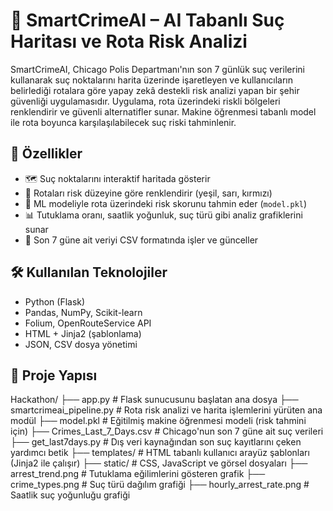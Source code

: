 # 🧠 SmartCrimeAI – AI Tabanlı Suç Haritası ve Rota Risk Analizi

SmartCrimeAI, Chicago Polis Departmanı'nın son 7 günlük suç verilerini kullanarak suç noktalarını harita üzerinde işaretleyen ve kullanıcıların belirlediği rotalara göre yapay zekâ destekli risk analizi yapan bir şehir güvenliği uygulamasıdır. Uygulama, rota üzerindeki riskli bölgeleri renklendirir ve güvenli alternatifler sunar. Makine öğrenmesi tabanlı model ile rota boyunca karşılaşılabilecek suç riski tahminlenir.

## 🚀 Özellikler

- 🗺️ Suç noktalarını interaktif haritada gösterir  
- 🚦 Rotaları risk düzeyine göre renklendirir (yeşil, sarı, kırmızı)  
- 🤖 ML modeliyle rota üzerindeki risk skorunu tahmin eder (`model.pkl`)  
- 📊 Tutuklama oranı, saatlik yoğunluk, suç türü gibi analiz grafiklerini sunar  
- 📁 Son 7 güne ait veriyi CSV formatında işler ve günceller

## 🛠️ Kullanılan Teknolojiler

- Python (Flask)
- Pandas, NumPy, Scikit-learn
- Folium, OpenRouteService API
- HTML + Jinja2 (şablonlama)
- JSON, CSV dosya yönetimi

## 📁 Proje Yapısı

Hackathon/
├── app.py                  # Flask sunucusunu başlatan ana dosya
├── smartcrimeai_pipeline.py  # Rota risk analizi ve harita işlemlerini yürüten ana modül
├── model.pkl              # Eğitilmiş makine öğrenmesi modeli (risk tahmini için)
├── Crimes_Last_7_Days.csv # Chicago'nun son 7 güne ait suç verileri
├── get_last7days.py       # Dış veri kaynağından son suç kayıtlarını çeken yardımcı betik
├── templates/             # HTML tabanlı kullanıcı arayüz şablonları (Jinja2 ile çalışır)
├── static/                # CSS, JavaScript ve görsel dosyaları
├── arrest_trend.png       # Tutuklama eğilimlerini gösteren grafik
├── crime_types.png        # Suç türü dağılım grafiği
├── hourly_arrest_rate.png # Saatlik suç yoğunluğu grafiği



